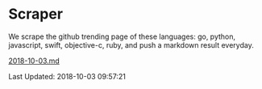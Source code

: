 # Scraper

We scrape the github trending page of these languages: go, python, javascript, swift, objective-c, ruby, and push a markdown result everyday.

[2018-10-03.md](https://github.com/henson/Scraper/blob/master/2018-10-03.md)

Last Updated: 2018-10-03 09:57:21
